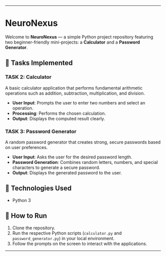 

---

# NeuroNexus

Welcome to **NeuroNexus** — a simple Python project repository featuring two beginner-friendly mini-projects: a **Calculator** and a **Password Generator**.

## 📌 Tasks Implemented

### TASK 2: Calculator
A basic calculator application that performs fundamental arithmetic operations such as addition, subtraction, multiplication, and division.  
- **User Input**: Prompts the user to enter two numbers and select an operation.
- **Processing**: Performs the chosen calculation.
- **Output**: Displays the computed result clearly.

### TASK 3: Password Generator
A random password generator that creates strong, secure passwords based on user preferences.  
- **User Input**: Asks the user for the desired password length.
- **Password Generation**: Combines random letters, numbers, and special characters to generate a secure password.
- **Output**: Displays the generated password to the user.

## 🔧 Technologies Used
- Python 3

## 🚀 How to Run
1. Clone the repository.
2. Run the respective Python scripts (`calculator.py` and `password_generator.py`) in your local environment.
3. Follow the prompts on the screen to interact with the applications.

---

